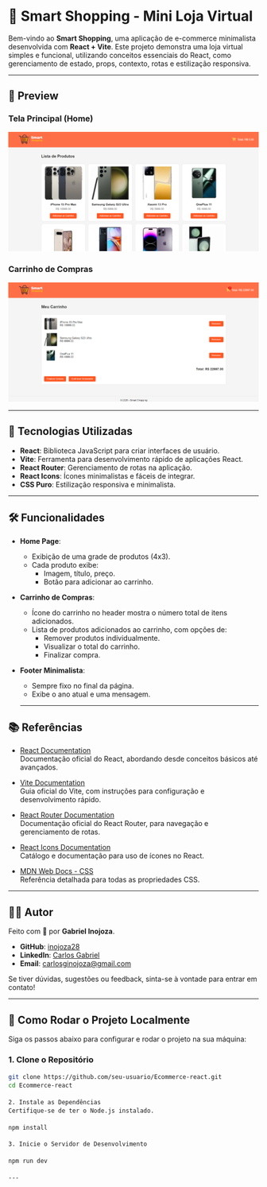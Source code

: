 # 🛒 Smart Shopping - Mini Loja Virtual

Bem-vindo ao **Smart Shopping**, uma aplicação de e-commerce minimalista desenvolvida com **React + Vite**. Este projeto demonstra uma loja virtual simples e funcional, utilizando conceitos essenciais do React, como gerenciamento de estado, props, contexto, rotas e estilização responsiva.

---

## 📸 Preview

### Tela Principal (Home)
![Home Preview](/src/preview/Tela-preview.png)

### Carrinho de Compras
![Carrinho Preview](/src/preview/Tela-preview-02.png)


---

## 🚀 Tecnologias Utilizadas

- **React**: Biblioteca JavaScript para criar interfaces de usuário.
- **Vite**: Ferramenta para desenvolvimento rápido de aplicações React.
- **React Router**: Gerenciamento de rotas na aplicação.
- **React Icons**: Ícones minimalistas e fáceis de integrar.
- **CSS Puro**: Estilização responsiva e minimalista.

---

## 🛠️ Funcionalidades

- **Home Page**:
  - Exibição de uma grade de produtos (4x3).
  - Cada produto exibe:
    - Imagem, título, preço.
    - Botão para adicionar ao carrinho.

- **Carrinho de Compras**:
  - Ícone do carrinho no header mostra o número total de itens adicionados.
  - Lista de produtos adicionados ao carrinho, com opções de:
    - Remover produtos individualmente.
    - Visualizar o total do carrinho.
    - Finalizar compra.

- **Footer Minimalista**:
  - Sempre fixo no final da página.
  - Exibe o ano atual e uma mensagem.

  
  ---
  
 
## 📚 Referências

- [React Documentation](https://reactjs.org/docs/getting-started.html)  
  Documentação oficial do React, abordando desde conceitos básicos até avançados.

- [Vite Documentation](https://vitejs.dev/guide/)  
  Guia oficial do Vite, com instruções para configuração e desenvolvimento rápido.

- [React Router Documentation](https://reactrouter.com/)  
  Documentação oficial do React Router, para navegação e gerenciamento de rotas.

- [React Icons Documentation](https://react-icons.github.io/react-icons/)  
  Catálogo e documentação para uso de ícones no React.

- [MDN Web Docs - CSS](https://developer.mozilla.org/en-US/docs/Web/CSS)  
  Referência detalhada para todas as propriedades CSS.
  

---


## 🧑‍💻 Autor

Feito com 💙 por **Gabriel Inojoza**.

- **GitHub**: [inojoza28](https://github.com/inojoza28)  
- **LinkedIn**: [Carlos Gabriel](https://www.linkedin.com/in/gabrielinojoza/)  
- **Email**: carlosginojoza@gmail.com  

Se tiver dúvidas, sugestões ou feedback, sinta-se à vontade para entrar em contato!


---
 
## 🔧 Como Rodar o Projeto Localmente

Siga os passos abaixo para configurar e rodar o projeto na sua máquina:

### 1. Clone o Repositório

```bash
git clone https://github.com/seu-usuario/Ecommerce-react.git
cd Ecommerce-react

2. Instale as Dependências
Certifique-se de ter o Node.js instalado.

npm install

3. Inicie o Servidor de Desenvolvimento

npm run dev

---

